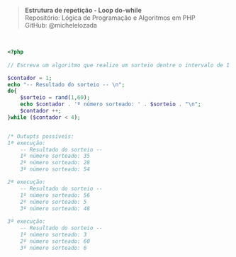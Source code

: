 > **Estrutura de repetição - Loop do-while**     
> Repositório: Lógica de Programação e Algoritmos em PHP   
> GitHub: @michelelozada
&nbsp;
     
&nbsp;     
```php
<?php
	
// Escreva um algoritmo que realize um sorteio dentre o intervalo de 1 a 60 e que retorne três números aleatórios. 

$contador = 1;
echo "-- Resultado do sorteio -- \n";  
do{
	$sorteio = rand(1,60);
	echo $contador . 'º número sorteado: ' . $sorteio . "\n";
	$contador ++;
}while ($contador < 4);


/* Outupts possíveis:
1ª execução:
	-- Resultado do sorteio -- 
	1º número sorteado: 35
	2º número sorteado: 28
	3º número sorteado: 54

2ª execução:
	-- Resultado do sorteio -- 
	1º número sorteado: 56
	2º número sorteado: 5
	3º número sorteado: 48
	
3ª execução:
	-- Resultado do sorteio -- 
	1º número sorteado: 3
	2º número sorteado: 60
	3º número sorteado: 6
```